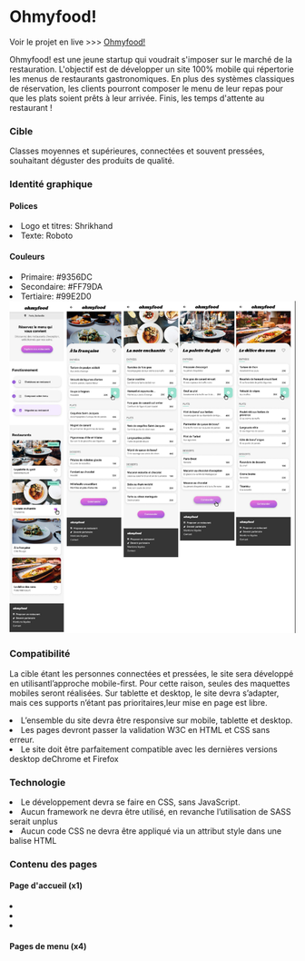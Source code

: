 <h1>Ohmyfood!</h1>

Voir le projet en live >>> [Ohmyfood!](https://amandinesis.github.io/AmandineSismondi_3_10062021/)

<p>Ohmyfood! est une jeune startup qui voudrait s'imposer sur le marché de la restauration. 
L'objectif est de développer un site 100% mobile qui répertorie les menus de restaurants gastronomiques. 
En plus des systèmes classiques de réservation, les clients pourront composer le menu de leur repas pour que les plats soient prêts à leur arrivée. 
Finis, les temps d'attente au restaurant !</p>

<h3>Cible</h3>

Classes moyennes et supérieures, connectées et souvent pressées, souhaitant déguster des produits de qualité.

<h3>Identité graphique</h3>

<h4>Polices</h4> 
<li>Logo et titres: Shrikhand</li>
<li>Texte: Roboto</li>

<h4>Couleurs</h4> 
<li>Primaire: #9356DC</li>
<li>Secondaire: #FF79DA</li>
<li>Tertiaire: #99E2D0</li>

<img src="public/maquettes/maquettes-full.png">

<h3>Compatibilité</h3>

<p>La cible étant les personnes connectées et pressées, le site sera développé en utilisantl’approche mobile-first. 
Pour cette raison, seules des maquettes mobiles seront réalisées.
Sur tablette et desktop, le site devra s’adapter, mais ces supports n’étant pas prioritaires,leur mise en page est libre.</p>
<li>L’ensemble du site devra être responsive sur mobile, tablette et desktop.</li>
<li>Les pages devront passer la validation W3C en HTML et CSS sans erreur.</li>
<li>Le site doit être parfaitement compatible avec les dernières versions desktop deChrome et Firefox</li>

<h3>Technologie</h3>

<li>Le développement devra se faire en CSS, sans JavaScript.</li>
<li>Aucun framework ne devra être utilisé, en revanche l’utilisation de SASS serait unplus</li>
<li>Aucun code CSS ne devra être appliqué via un attribut style dans une balise HTML</li>

<h3>Contenu des pages</h3>

<h4>Page d'accueil (x1)</h4>
<li></li>
<li></li>
<li></li>

<h4>Pages de menu (x4)</h4>

